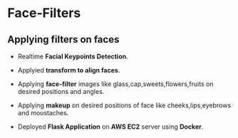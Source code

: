 # Face-Filters

## Applying filters on faces

+ Realtime **Facial Keypoints Detection**.

+ Applyied **transform to align faces**.

+ Applying **face-filter** images like glass,cap,sweets,flowers,fruits on desired positions and angles.

+ Applying **makeup** on desired positions of face like cheeks,lips,eyebrows and moustaches.

+ Deployed **Flask Application** on **AWS EC2** server using **Docker**.
